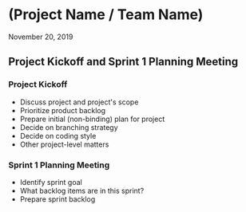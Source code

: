 #   (Project Name / Team Name)

November 20, 2019

## Project Kickoff and Sprint 1 Planning Meeting

### Project Kickoff

-   Discuss project and project's scope
-   Prioritize product backlog
-   Prepare initial (non-binding) plan for project
-   Decide on branching strategy
-   Decide on coding style
-   Other project-level matters

### Sprint 1 Planning Meeting

-   Identify sprint goal
-   What backlog items are in this sprint?
-   Prepare sprint backlog
